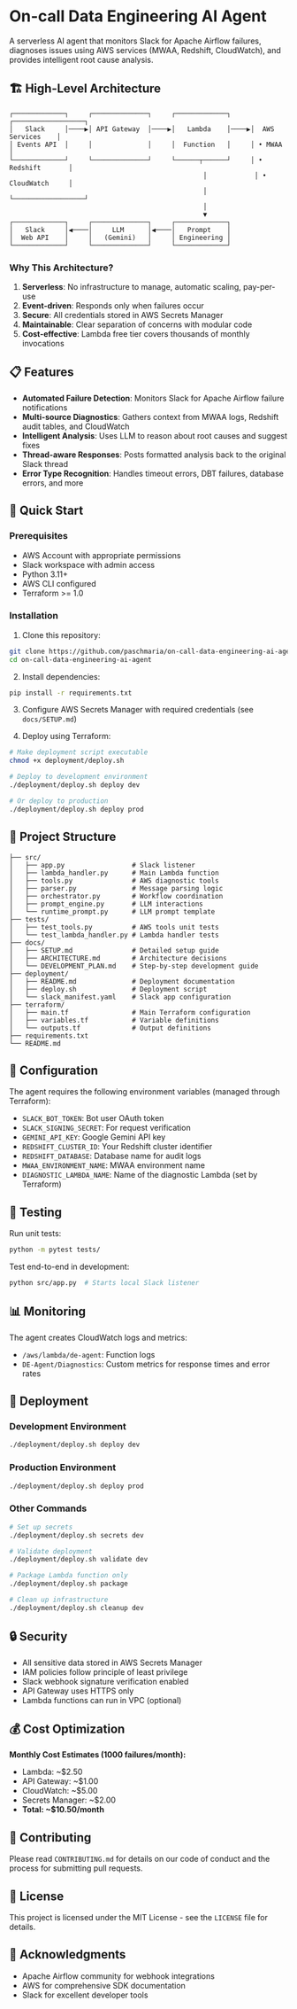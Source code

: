 # On-call Data Engineering AI Agent

A serverless AI agent that monitors Slack for Apache Airflow failures, diagnoses issues using AWS services (MWAA, Redshift, CloudWatch), and provides intelligent root cause analysis.

## 🏗️ High-Level Architecture

```
┌─────────────┐     ┌──────────────┐     ┌─────────────┐     ┌──────────────────┐
│   Slack     │────▶│ API Gateway  │────▶│   Lambda    │────▶│  AWS Services    │
│ Events API  │     │              │     │  Function   │     │ • MWAA           │
└─────────────┘     └──────────────┘     └──────┬──────┘     │ • Redshift       │
                                                 │            │ • CloudWatch     │
                                                 │            └──────────────────┘
                                                 │                      
                                                 ▼                      
┌─────────────┐     ┌──────────────┐     ┌─────────────┐              
│   Slack     │◀────│     LLM      │◀────│   Prompt    │              
│  Web API    │     │   (Gemini)   │     │ Engineering │              
└─────────────┘     └──────────────┘     └─────────────┘              
```

### Why This Architecture?

1. **Serverless**: No infrastructure to manage, automatic scaling, pay-per-use
2. **Event-driven**: Responds only when failures occur
3. **Secure**: All credentials stored in AWS Secrets Manager
4. **Maintainable**: Clear separation of concerns with modular code
5. **Cost-effective**: Lambda free tier covers thousands of monthly invocations

## 📋 Features

- **Automated Failure Detection**: Monitors Slack for Apache Airflow failure notifications
- **Multi-source Diagnostics**: Gathers context from MWAA logs, Redshift audit tables, and CloudWatch
- **Intelligent Analysis**: Uses LLM to reason about root causes and suggest fixes
- **Thread-aware Responses**: Posts formatted analysis back to the original Slack thread
- **Error Type Recognition**: Handles timeout errors, DBT failures, database errors, and more

## 🚀 Quick Start

### Prerequisites

- AWS Account with appropriate permissions
- Slack workspace with admin access
- Python 3.11+
- AWS CLI configured
- Terraform >= 1.0

### Installation

1. Clone this repository:
```bash
git clone https://github.com/paschmaria/on-call-data-engineering-ai-agent.git
cd on-call-data-engineering-ai-agent
```

2. Install dependencies:
```bash
pip install -r requirements.txt
```

3. Configure AWS Secrets Manager with required credentials (see `docs/SETUP.md`)

4. Deploy using Terraform:
```bash
# Make deployment script executable
chmod +x deployment/deploy.sh

# Deploy to development environment
./deployment/deploy.sh deploy dev

# Or deploy to production
./deployment/deploy.sh deploy prod
```

## 📁 Project Structure

```
├── src/
│   ├── app.py                 # Slack listener
│   ├── lambda_handler.py      # Main Lambda function
│   ├── tools.py               # AWS diagnostic tools
│   ├── parser.py              # Message parsing logic
│   ├── orchestrator.py        # Workflow coordination
│   ├── prompt_engine.py       # LLM interactions
│   └── runtime_prompt.py      # LLM prompt template
├── tests/
│   ├── test_tools.py          # AWS tools unit tests
│   └── test_lambda_handler.py # Lambda handler tests
├── docs/
│   ├── SETUP.md               # Detailed setup guide
│   ├── ARCHITECTURE.md        # Architecture decisions
│   └── DEVELOPMENT_PLAN.md    # Step-by-step development guide
├── deployment/
│   ├── README.md              # Deployment documentation
│   ├── deploy.sh              # Deployment script
│   └── slack_manifest.yaml    # Slack app configuration
├── terraform/
│   ├── main.tf                # Main Terraform configuration
│   ├── variables.tf           # Variable definitions
│   └── outputs.tf             # Output definitions
├── requirements.txt
└── README.md
```

## 🔧 Configuration

The agent requires the following environment variables (managed through Terraform):

- `SLACK_BOT_TOKEN`: Bot user OAuth token
- `SLACK_SIGNING_SECRET`: For request verification
- `GEMINI_API_KEY`: Google Gemini API key
- `REDSHIFT_CLUSTER_ID`: Your Redshift cluster identifier
- `REDSHIFT_DATABASE`: Database name for audit logs
- `MWAA_ENVIRONMENT_NAME`: MWAA environment name
- `DIAGNOSTIC_LAMBDA_NAME`: Name of the diagnostic Lambda (set by Terraform)

## 🧪 Testing

Run unit tests:
```bash
python -m pytest tests/
```

Test end-to-end in development:
```bash
python src/app.py  # Starts local Slack listener
```

## 📊 Monitoring

The agent creates CloudWatch logs and metrics:
- `/aws/lambda/de-agent`: Function logs
- `DE-Agent/Diagnostics`: Custom metrics for response times and error rates

## 🚀 Deployment

### Development Environment
```bash
./deployment/deploy.sh deploy dev
```

### Production Environment
```bash
./deployment/deploy.sh deploy prod
```

### Other Commands
```bash
# Set up secrets
./deployment/deploy.sh secrets dev

# Validate deployment
./deployment/deploy.sh validate dev

# Package Lambda function only
./deployment/deploy.sh package

# Clean up infrastructure
./deployment/deploy.sh cleanup dev
```

## 🔒 Security

- All sensitive data stored in AWS Secrets Manager
- IAM policies follow principle of least privilege
- Slack webhook signature verification enabled
- API Gateway uses HTTPS only
- Lambda functions can run in VPC (optional)

## 💰 Cost Optimization

**Monthly Cost Estimates (1000 failures/month):**
- Lambda: ~$2.50
- API Gateway: ~$1.00
- CloudWatch: ~$5.00
- Secrets Manager: ~$2.00
- **Total: ~$10.50/month**

## 🤝 Contributing

Please read `CONTRIBUTING.md` for details on our code of conduct and the process for submitting pull requests.

## 📝 License

This project is licensed under the MIT License - see the `LICENSE` file for details.

## 🙏 Acknowledgments

- Apache Airflow community for webhook integrations
- AWS for comprehensive SDK documentation
- Slack for excellent developer tools
